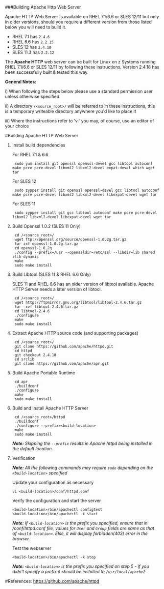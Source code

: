 ###Building Apache Http Web Server

Apache HTTP Web Server is available on RHEL 7.1/6.6 or SLES 12/11 but only in older versions, should you require a different version from those listed below you will need to build it.

*    RHEL 7.1 has `2.4.6`
*    RHEL 6.6 has `2.2.15`
*    SLES 12 has `2.4.10`
*    SLES 11.3 has `2.2.12`

The **Apache HTTP** web server can be built for Linux on z Systems running RHEL 7.1/6.6 or SLES 12/11 by following these instructions. Version 2.4.18 has been successfully built & tested this way.

**General Notes:**

i) When following the steps below please use a standard permission user unless otherwise specified.

ii) A directory `/<source_root>/` will be referred to in these instructions, this is a temporary writeable directory anywhere you'd like to place it

iii) Where the instructions refer to 'vi' you may, of course, use an editor of your choice

#Building Apache HTTP Web Server

1. Install build dependencies

	For RHEL 7.1 & 6.6

		sudo yum install git openssl openssl-devel gcc libtool autoconf make pcre pcre-devel libxml2 libxml2-devel expat-devel which wget tar

	For SLES 12 

		sudo zypper install git openssl openssl-devel gcc libtool autoconf make pcre pcre-devel libxml2 libxml2-devel libexpat-devel wget tar
	
	For SLES 11
	
	    sudo zypper install git gcc libtool autoconf make pcre pcre-devel libxml2 libxml2-devel libexpat-devel wget tar

2. Build Openssl 1.0.2 (SLES 11 Only)
    
		cd /<source_root>/
		wget ftp://openssl.org/source/openssl-1.0.2g.tar.gz
		tar zxf openssl-1.0.2g.tar.gz
		cd openssl-1.0.2g
		./config --prefix=/usr --openssldir=/etc/ssl --libdir=lib shared zlib-dynamic
		make
		sudo make install		

3. Build Libtool (SLES 11 & RHEL 6.6 Only)

	SLES 11 and RHEL 6.6 has an older version of libtool available. Apache HTTP Server needs a later version of libtool.

		cd /<source_root>/
		wget http://ftpmirror.gnu.org/libtool/libtool-2.4.6.tar.gz
		tar -xvf libtool-2.4.6.tar.gz
		cd libtool-2.4.6
		./configure
		make
		sudo make install

		
4. Extract Apache HTTP source code (and supporting packages)

		cd /<source_root>/
		git clone https://github.com/apache/httpd.git 
		cd httpd
		git checkout 2.4.18
		cd srclib
		git clone https://github.com/apache/apr.git

5. Build Apache Portable Runtime

		cd apr
		./buildconf 
		./configure
		make
		sudo make install

6. Build and Install Apache HTTP Server

		cd /<source_root>/httpd
		./buildconf
		./configure --prefix=<build-location>
		make
		sudo make install

    _**Note:** Skipping the `--prefix` results in Apache httpd being installed in the default location._

	
7.  Verification

    _**Note:** All the following commands may require `sudo` depending on the `<build-location>` specified_

    Update your configuration as necessary

		vi <build-location>/conf/httpd.conf

    Verify the configuration and start the server

		<build-location>/bin/apachectl configtest
		<build-location>/bin/apachectl -k start
    
	_**Note:** If `<build-location>` is the prefix you specified, ensure that in <build-location>/conf/httpd.conf file,_
	_values for `User` and `Group` fields are same as that of `<build-location>`. Else, it will display forbidden(403) error in the browser._  
    
	Test the webserver

		<build-location>/bin/apachectl -k stop

    _**Note:** `<build-location>` is the prefix you specified on step 5 - if you didn't specify a prefix it should be installed to `/usr/local/apache2`_

#References:
https://github.com/apache/httpd